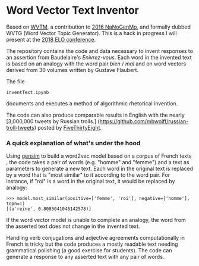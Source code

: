 # Word Vector Text Inventor
Based on [WVTM](https://github.com/mbwolff/WVTM), a contribution to [2016 NaNoGenMo](https://github.com/NaNoGenMo/2016), and formally dubbed WVTG (Word Vector Topic Generator). This is a hack in progress I will present at the [2018 ELO conference](https://sites.grenadine.uqam.ca/sites/nt2/en/elo2018/schedule/444/Algorithmic+Invention).

The repository contains the code and data necessary to invent responses to an assertion from Baudelaire's _Enivrez-vous_. Each word in the invented text is based on an analogy with the word pair _bien_ / _mal_ and on word vectors derived from 30 volumes written by Gustave Flaubert.

The file

```
inventText.ipynb
```

documents and executes a method of algorithmic rhetorical invention.

The code can also produce comparable results in English with the nearly [3,000,000 tweets by Russian trolls.] (https://github.com/mbwolff/russian-troll-tweets) posted by [FiveThirtyEight](https://fivethirtyeight.com).

### A quick explanation of what's under the hood

Using [gensim](https://radimrehurek.com/gensim/models/word2vec.html) to build a word2vec model based on a corpus of French texts , the code takes a pair of words (e.g. "homme" and "femme") and a text as parameters to generate a new text. Each word in the original text is replaced by a word that is "most similar" to it according to the word pair. For instance, if "roi" is a word in the original text, it would be replaced by analogy:

```
>>> model.most_similar(positive=['femme', 'roi'], negative=['homme'], topn=1)
[(u'reine', 0.8085041046142578)]
```
If the word vector model is unable to complete an analogy, the word from the asserted text does not change in the invented text.

Handling verb conjugations and adjective agreements computationally in French is tricky but the code produces a mostly readable text needing grammatical polishing (a good exercise for students). The code can generate a response to any asserted text with any pair of words.
